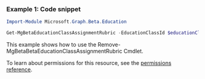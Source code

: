 ### Example 1: Code snippet

```powershellImport-Module Microsoft.Graph.Beta.Education

Get-MgBetaEducationClassAssignmentRubric -EducationClassId $educationClassId -EducationAssignmentId $educationAssignmentId
```
This example shows how to use the Remove-MgBetaBetaEducationClassAssignmentRubric Cmdlet.
To learn about permissions for this resource, see the [permissions reference](/graph/permissions-reference).

